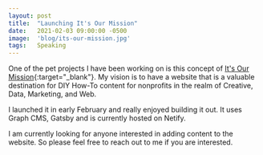 ```yaml
---
layout: post
title:  "Launching It's Our Mission"
date:   2021-02-03 09:00:00 -0500
image:  'blog/its-our-mission.jpg'
tags:   Speaking
---
```

One of the pet projects I have been working on is this concept of [It's Our Mission](https://www.itsourmission.org){:target="_blank"}. My vision is to have a website that is a valuable destination for DIY How-To content for nonprofits in the realm of Creative, Data, Marketing, and Web.

I launched it in early February and really enjoyed building it out. It uses Graph CMS, Gatsby and is currently hosted on Netify. 

I am currently looking for anyone interested in adding content to the website. So please feel free to reach out to me if you are interested. 